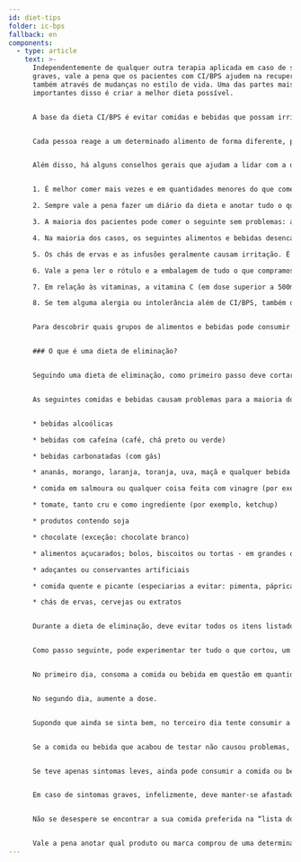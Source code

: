 ```yaml
---
id: diet-tips
folder: ic-bps
fallback: en
components:
  - type: article
    text: >-
      Independentemente de qualquer outra terapia aplicada em caso de sintomas
      graves, vale a pena que os pacientes com CI/BPS ajudem na recuperação
      também através de mudanças no estilo de vida. Uma das partes mais
      importantes disso é criar a melhor dieta possível.


      A base da dieta CI/BPS é evitar comidas e bebidas que possam irritar a bexiga; fazer isso pode confortar o órgão em questão.


      Cada pessoa reage a um determinado alimento de forma diferente, por isso não existe uma dieta que seja válida e eficaz para todos. No entanto, acumulou-se muita experiência por e de pacientes, por isso é fácil fazer uma lista de comidas e bebidas que não desencadeiam os sintomas na maioria dos casos - e daqueles que geralmente causam problemas.


      Além disso, há alguns conselhos gerais que ajudam a lidar com a doença.


      1. É melhor comer mais vezes e em quantidades menores do que comer muito 1-2 vezes ao dia.

      2. Sempre vale a pena fazer um diário da dieta e anotar tudo o que se come e bebe.

      3. A maioria dos pacientes pode comer o seguinte sem problemas: arroz, batata, macarrão, carne, peixe e a maioria dos vegetais. É fácil criar uma refeição adequada, nutritiva e deliciosa exclusivamente com esses ingredientes.

      4. Na maioria dos casos, os seguintes alimentos e bebidas desencadeiam os sintomas: cafeína, álcool, bebidas carbonatadas (com gás), comida quente e picante, chocolate, creme de leite, iogurte, soja, vários tipos de frutas e tomate.

      5. Os chás de ervas e as infusões geralmente causam irritação. É melhor evitá-los mesmo que certas fontes os coloquem na lista de bebidas recomendadas.

      6. Vale a pena ler o rótulo e a embalagem de tudo o que compramos. Quanto mais curta for a lista de ingredientes, mais provável é que a mesma possa ser consumida com segurança. Certos conservantes (por exemplo, nitrito) podem causar problemas - podem ser encontrados, por exemplo, em vários tipos de charcutaria.

      7. Em relação às vitaminas, a vitamina C (em dose superior a 500mg/dia) e B podem desencadear os sintomas. Quando possível, opte por produtos que contenham apenas uma vitamina ou oligoelemento essencial, em vez de comprar suplementos nutricionais combinados.

      8. Se tem alguma alergia ou intolerância além de CI/BPS, também deve se manter longe dos ingredientes em questão.


      Para descobrir quais grupos de alimentos e bebidas pode consumir com segurança, aplique uma dieta de eliminação.


      ### O que é uma dieta de eliminação?


      Seguindo uma dieta de eliminação, como primeiro passo deve cortar todas as comidas e bebidas que causam problemas para a maioria dos pacientes com CI/BPS. (Veja a lista abaixo.) É essencial seguir a dieta à risca e deve prestar atenção à lista de ingredientes das refeições prontas ou instantâneas que compra. Quando estiver assintomático, comece a incluir todas as comidas ou bebidas que gostaria de comer; um por um e pouco a pouco. (Isso é chamado de fase de provocação.) Registe tudo no seu diário de dieta e anote se houver algum sintoma. Assim que for capaz de identificar se a comida ou bebida desencadeia os sintomas, deve cortá-la da sua dieta.


      As seguintes comidas e bebidas causam problemas para a maioria dos pacientes CI/BPS:


      * bebidas alcoólicas

      * bebidas com cafeína (café, chá preto ou verde)

      * bebidas carbonatadas (com gás)

      * ananás, morango, laranja, toranja, uva, maçã e qualquer bebida feita com os mesmos

      * comida em salmoura ou qualquer coisa feita com vinagre (por exemplo, chucrute)

      * tomate, tanto cru e como ingrediente (por exemplo, ketchup)

      * produtos contendo soja

      * chocolate (exceção: chocolate branco)

      * alimentos açucarados; bolos, biscoitos ou tortas - em grandes quantidades

      * adoçantes ou conservantes artificiais

      * comida quente e picante (especiarias a evitar: pimenta, páprica, calabresa, chili, curry; baunilha, canela ou cravo também podem causar problemas)

      * chás de ervas, cervejas ou extratos


      Durante a dieta de eliminação, deve evitar todos os itens listados acima, por quatro semanas, ao lado de qualquer outro ingrediente que pessoalmente acha que desencadeia os sintomas. Tem que ser paciente, porque o efeito da dieta se manifesta aos poucos.


      Como passo seguinte, pode experimentar ter tudo o que cortou, um por um. Cada teste deve durar três dias.


      No primeiro dia, consoma a comida ou bebida em questão em quantidade muito pequena.


      No segundo dia, aumente a dose.


      Supondo que ainda se sinta bem, no terceiro dia tente consumir a quantia que normalmente consome.


      Se a comida ou bebida que acabou de testar não causou problemas, pode tomá-la com segurança no futuro.


      Se teve apenas sintomas leves, ainda pode consumir a comida ou bebida testada, mas apenas em pequenas quantidades e com moderação.


      Em caso de sintomas graves, infelizmente, deve manter-se afastado das comidas ou bebidas em questão. (Para diminuir os sintomas, tome muita água.)


      Não se desespere se encontrar a sua comida preferida na “lista dos excluídos”! Cada paciente com CI/BPS reage de maneira diferente a uma determinada comida ou bebida - não é impossível que não tenha que cortar o que ama. (Na verdade, certos pacientes com CI/BPS podem tomar café mesmo que a cafeína cause dor para a maioria dos pacientes com CI/BPS.) No entanto, seja paciente: sempre siga os passos à risca e experimente cada coisa por três dias.


      Vale a pena anotar qual produto ou marca comprou de uma determinada comida. A lista completa de ingredientes de produtos de diferentes empresas também pode diferir - às vezes, não é a comida ou a bebida que experimenta que desencadeia os sintomas, mas é um dos ingredientes extras. Nesse caso, só precisa evitar o produto que causa problemas, não o tipo de comida ou bebida em si.
---
```

